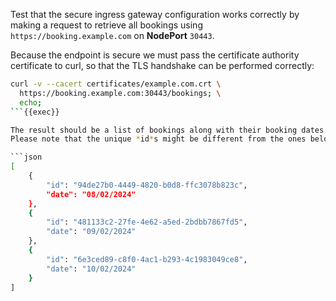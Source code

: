 Test that the secure ingress gateway configuration works correctly by making a request
to retrieve all bookings using `https://booking.example.com` on **NodePort** `30443`.

Because the endpoint is secure we must pass the certificate authority certificate to curl, so that
the TLS handshake can be performed correctly:

```bash
curl -v --cacert certificates/example.com.crt \
  https://booking.example.com:30443/bookings; \
  echo;
```{{exec}}

The result should be a list of bookings along with their booking dates similar to the following.
Please note that the unique *id*s might be different from the ones below.

```json
[
    {
        "id": "94de27b0-4449-4820-b0d8-ffc3078b823c",
        "date": "08/02/2024"
    },
    {
        "id": "481133c2-27fe-4e62-a5ed-2bdbb7867fd5",
        "date": "09/02/2024"
    },
    {
        "id": "6e3ced89-c8f0-4ac1-b293-4c1983049ce8",
        "date": "10/02/2024"
    }
]
```